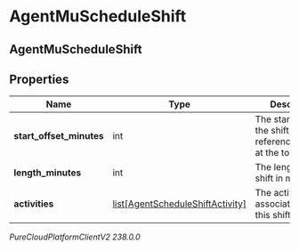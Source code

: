 # AgentMuScheduleShift

## AgentMuScheduleShift

## Properties

|Name | Type | Description | Notes|
|------------ | ------------- | ------------- | -------------|
| **start_offset_minutes** | int | The start offset of the shift, relative to referenceStartDate at the top level | |
| **length_minutes** | int | The length of the shift in minutes | |
| **activities** | [list[AgentScheduleShiftActivity]](AgentScheduleShiftActivity) | The activities associated with this shift | |



_PureCloudPlatformClientV2 238.0.0_
